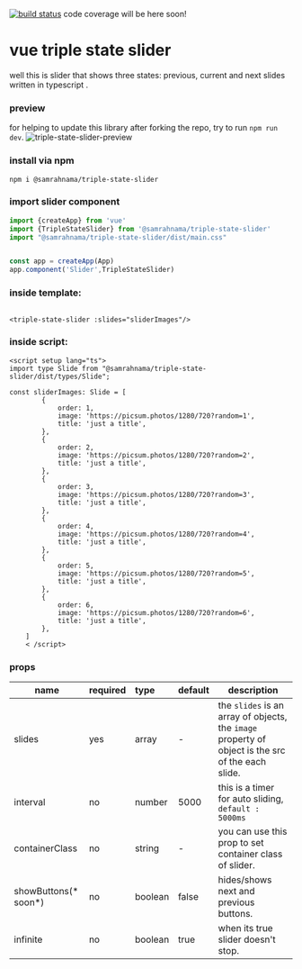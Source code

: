 [![build status](https://github.com/SamRahnama/triple-state-slider/actions/workflows/publish.yml/badge.svg)](https://github.com/SamRahnama/triple-state-slider/actions/workflows/publish.yml)
code coverage will be here soon!
# vue triple state slider

well this is slider that shows three states: previous, current and next slides written in typescript .

### preview
for helping to update this library after forking the repo, try to run ``npm run dev``.
![triple-state-slider-preview](https://user-images.githubusercontent.com/18219117/167255897-3a2b18aa-726e-4e59-881b-bcf09ec6f19c.gif)

### install via npm

`npm i @samrahnama/triple-state-slider`

### import slider component

```ts
import {createApp} from 'vue'
import {TripleStateSlider} from '@samrahnama/triple-state-slider'
import "@samrahnama/triple-state-slider/dist/main.css"


const app = createApp(App)
app.component('Slider',TripleStateSlider)
```

### inside template:

```vue

<triple-state-slider :slides="sliderImages"/>
```

### inside script:

```vue
<script setup lang="ts">
import type Slide from "@samrahnama/triple-state-slider/dist/types/Slide";

const sliderImages: Slide = [
        {
            order: 1,
            image: 'https://picsum.photos/1280/720?random=1',
            title: 'just a title',
        },
        {
            order: 2,
            image: 'https://picsum.photos/1280/720?random=2',
            title: 'just a title',
        },
        {
            order: 3,
            image: 'https://picsum.photos/1280/720?random=3',
            title: 'just a title',
        },
        {
            order: 4,
            image: 'https://picsum.photos/1280/720?random=4',
            title: 'just a title',
        },
        {
            order: 5,
            image: 'https://picsum.photos/1280/720?random=5',
            title: 'just a title',
        },
        {
            order: 6,
            image: 'https://picsum.photos/1280/720?random=6',
            title: 'just a title',
        },
    ]
    < /script>
 ```

### props

| name                 | required | type    | default | description                                                                                       |
|----------------------|:---------|:--------|---------|---------------------------------------------------------------------------------------------------|
| slides               | yes      | array   | -       | the `slides` is an array of objects, the `image` property of object is the src of the each slide. |
| interval             | no       | number  | 5000    | this is a timer for auto sliding, `default : 5000ms`                                              |
| containerClass       | no       | string  | -       | you can use this prop to set container class of slider.                                           |
| showButtons(* soon*) | no       | boolean | false   | hides/shows next and previous buttons.                                                            |
| infinite             | no       | boolean | true    | when its true slider doesn't stop.                                                                |

